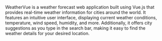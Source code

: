 WeatherVue is a weather forecast web application built using Vue.js that provides real-time weather information for cities around the world. It features an intuitive user interface, displaying current weather conditions, temperature, wind speed, humidity, and more. Additionally, it offers city suggestions as you type in the search bar, making it easy to find the weather details for your desired location.
